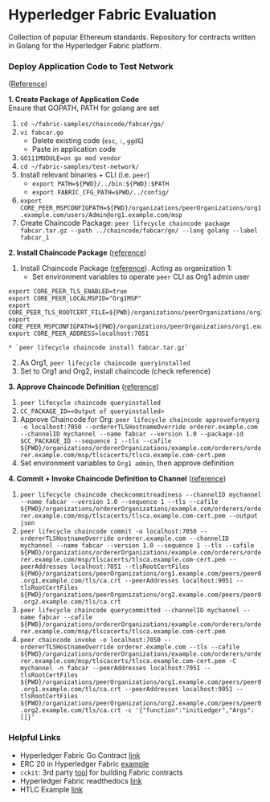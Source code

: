 # Hyperledger Fabric Evaluation
Collection of popular Ethereum standards. Repository for contracts written in Golang for the Hyperledger Fabric platform.

### Deploy Application Code to Test Network
([Reference](https://hyperledger-fabric.readthedocs.io/en/release-2.0/deploy_chaincode.html))

**1. Create Package of Application Code** <br>
Ensure that GOPATH, PATH for golang are set
1. `cd ~/fabric-samples/chaincode/fabcar/go/`
2. `vi fabcar.go`
    * Delete existing code (`esc`, `:`, `ggdG`)
    * Paste in application code
3. `GO111MODULE=on go mod vendor`
4. `cd ~/fabric-samples/test-network/`
5. Install relevant binaries + CLI (i.e. `peer`)
    * `export PATH=${PWD}/../bin:${PWD}:$PATH`
    * `export FABRIC_CFG_PATH=$PWD/../config/`
6. `export CORE_PEER_MSPCONFIGPATH=${PWD}/organizations/peerOrganizations/org1.example.com/users/Admin@org1.example.com/msp`
7. Create Chaincode Package: `peer lifecycle chaincode package fabcar.tar.gz --path ../chaincode/fabcar/go/ --lang golang --label fabcar_1`

**2. Install Chaincode Package** ([reference](https://hyperledger-fabric.readthedocs.io/en/release-2.0/deploy_chaincode.html#install-the-chaincode-package))
1. Install Chaincode Package ([reference](https://hyperledger-fabric.readthedocs.io/en/release-2.0/deploy_chaincode.html#install-the-chaincode-package)). Acting as organization 1:
    * Set environment variables to operate `peer` CLI as Org1 admin user
```
export CORE_PEER_TLS_ENABLED=true
export CORE_PEER_LOCALMSPID="Org1MSP"
export CORE_PEER_TLS_ROOTCERT_FILE=${PWD}/organizations/peerOrganizations/org1.example.com/peers/peer0.org1.example.com/tls/ca.crt
export CORE_PEER_MSPCONFIGPATH=${PWD}/organizations/peerOrganizations/org1.example.com/users/Admin@org1.example.com/msp
export CORE_PEER_ADDRESS=localhost:7051
```
    * `peer lifecycle chaincode install fabcar.tar.gz`
2. As Org1, `peer lifecycle chaincode queryinstalled`
3. Set to Org1 and Org2, install chaincode (check reference)

**3. Approve Chaincode Definition** ([reference](https://hyperledger-fabric.readthedocs.io/en/release-2.0/deploy_chaincode.html#approve-a-chaincode-definition))
1. `peer lifecycle chaincode queryinstalled`
2. `CC_PACKAGE_ID=<Output of queryinstalled>`
3. Approve Chaincode for Org: `peer lifecycle chaincode approveformyorg -o localhost:7050 --ordererTLSHostnameOverride orderer.example.com --channelID mychannel --name fabcar --version 1.0 --package-id $CC_PACKAGE_ID --sequence 1 --tls --cafile ${PWD}/organizations/ordererOrganizations/example.com/orderers/orderer.example.com/msp/tlscacerts/tlsca.example.com-cert.pem`
4. Set environment variables to `Org1 admin`, then approve definition

**4. Commit + Invoke Chaincode Definition to Channel** ([reference](https://hyperledger-fabric.readthedocs.io/en/release-2.0/deploy_chaincode.html#committing-the-chaincode-definition-to-the-channel))
1. `peer lifecycle chaincode checkcommitreadiness --channelID mychannel --name fabcar --version 1.0 --sequence 1 --tls --cafile ${PWD}/organizations/ordererOrganizations/example.com/orderers/orderer.example.com/msp/tlscacerts/tlsca.example.com-cert.pem --output json`
2. `peer lifecycle chaincode commit -o localhost:7050 --ordererTLSHostnameOverride orderer.example.com --channelID mychannel --name fabcar --version 1.0 --sequence 1 --tls --cafile ${PWD}/organizations/ordererOrganizations/example.com/orderers/orderer.example.com/msp/tlscacerts/tlsca.example.com-cert.pem --peerAddresses localhost:7051 --tlsRootCertFiles ${PWD}/organizations/peerOrganizations/org1.example.com/peers/peer0.org1.example.com/tls/ca.crt --peerAddresses localhost:9051 --tlsRootCertFiles ${PWD}/organizations/peerOrganizations/org2.example.com/peers/peer0.org2.example.com/tls/ca.crt`
3. `peer lifecycle chaincode querycommitted --channelID mychannel --name fabcar --cafile ${PWD}/organizations/ordererOrganizations/example.com/orderers/orderer.example.com/msp/tlscacerts/tlsca.example.com-cert.pem`
4. `peer chaincode invoke -o localhost:7050 --ordererTLSHostnameOverride orderer.example.com --tls --cafile ${PWD}/organizations/ordererOrganizations/example.com/orderers/orderer.example.com/msp/tlscacerts/tlsca.example.com-cert.pem -C mychannel -n fabcar --peerAddresses localhost:7051 --tlsRootCertFiles ${PWD}/organizations/peerOrganizations/org1.example.com/peers/peer0.org1.example.com/tls/ca.crt --peerAddresses localhost:9051 --tlsRootCertFiles ${PWD}/organizations/peerOrganizations/org2.example.com/peers/peer0.org2.example.com/tls/ca.crt -c '{"function":"initLedger","Args":[]}'`

### Helpful Links
* Hyperledger Fabric Go Contract [link](https://github.com/hyperledger/fabric-contract-api-go)
* ERC 20 in Hyperledger Fabric [example](https://medium.com/coinmonks/erc20-token-as-hyperledger-fabric-golang-chaincode-d09dfd16a339)
* `cckit`: 3rd party [tool](https://github.com/s7techlab/cckit) for building Fabric contracts
* Hyperledger Fabric readthedocs [link](https://hyperledger-fabric.readthedocs.io/en/release-2.0/)
* HTLC Example [link](https://github.com/CallanHP/hlf-htla-proof-of-concept)
